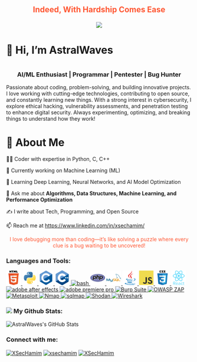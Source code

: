 ## <p align="center" style="color:#ff5733;">Indeed, With Hardship Comes Ease</p>

<p align="center">
  <img width="250" src="https://media.giphy.com/media/jIgXf4hgbHCeKiXpvt/giphy.gif">
</p>

# 💫 Hi, I’m  AstralWaves 
 
# <h3 align="center"> AI/ML Enthusiast | Programmar | Pentester | Bug Hunter</h3>

 Passionate about coding, problem-solving, and building innovative projects. I love working with cutting-edge technologies, contributing to open source, and constantly learning new things. With a strong interest in cybersecurity, I explore ethical hacking, vulnerability assessments, and penetration testing to enhance digital security. Always experimenting, optimizing, and breaking things to understand how they work!

# 🌟 About Me

👨‍💻 Coder with expertise in Python, C, C++

🔭 Currently working on Machine Learning (ML)

🌱 Learning Deep Learning, Neural Networks, and AI Model Optimization

💬 Ask me about **Algorithms, Data Structures, Machine Learning, and Performance Optimization**

✍️ I write about Tech, Programming, and Open Source

📫 Reach me at https://www.linkedin.com/in/xsechamim/

<p align="center" style="color:#ff5733;">I love debugging more than coding—it’s like solving a puzzle where every clue is a bug waiting to be uncovered!

</p>


<h3 align="left">Languages and Tools:</h3>
<p align="left">
  <a href="https://www.w3.org/html/" target="_blank" rel="noreferrer">
    <img src="https://raw.githubusercontent.com/devicons/devicon/master/icons/html5/html5-original-wordmark.svg" alt="html5" width="40" height="40"/>
  </a> 
  <a href="https://www.python.org" target="_blank" rel="noreferrer">
    <img src="https://raw.githubusercontent.com/devicons/devicon/master/icons/python/python-original.svg" alt="python" width="40" height="40"/>
  </a> 
  <a href="https://www.cprogramming.com/" target="_blank" rel="noreferrer">
    <img src="https://raw.githubusercontent.com/devicons/devicon/master/icons/c/c-original.svg" alt="c" width="40" height="40"/>
  </a> 
  <a href="https://www.w3schools.com/cpp/" target="_blank" rel="noreferrer">
    <img src="https://raw.githubusercontent.com/devicons/devicon/master/icons/cplusplus/cplusplus-original.svg" alt="cplusplus" width="40" height="40"/>
  </a> 
  <a href="https://www.gnu.org/software/bash/" target="_blank" rel="noreferrer">
    <img src="https://www.vectorlogo.zone/logos/gnu_bash/gnu_bash-icon.svg" alt="bash" width="40" height="40"/>
  </a> 
  <a href="https://www.php.net" target="_blank" rel="noreferrer">
    <img src="https://raw.githubusercontent.com/devicons/devicon/master/icons/php/php-original.svg" alt="php" width="40" height="40"/>
  </a> 
  <a href="https://www.mysql.com/" target="_blank" rel="noreferrer">
    <img src="https://raw.githubusercontent.com/devicons/devicon/master/icons/mysql/mysql-original-wordmark.svg" alt="mysql" width="40" height="40"/>
  </a> 
  <a href="https://www.java.com" target="_blank" rel="noreferrer">
    <img src="https://raw.githubusercontent.com/devicons/devicon/master/icons/java/java-original.svg" alt="java" width="40" height="40"/>
  </a> 
  <a href="https://developer.mozilla.org/en-US/docs/Web/JavaScript" target="_blank" rel="noreferrer">
    <img src="https://raw.githubusercontent.com/devicons/devicon/master/icons/javascript/javascript-original.svg" alt="javascript" width="40" height="40"/>
  </a> 
  <a href="https://www.w3schools.com/css/" target="_blank" rel="noreferrer">
    <img src="https://raw.githubusercontent.com/devicons/devicon/master/icons/css3/css3-original-wordmark.svg" alt="css3" width="40" height="40"/>
  </a> 
  <a href="https://reactjs.org/" target="_blank" rel="noreferrer">
    <img src="https://raw.githubusercontent.com/devicons/devicon/master/icons/react/react-original-wordmark.svg" alt="react" width="40" height="40"/>
  </a> 
  <a href="https://www.adobe.com/products/aftereffects.html" target="_blank" rel="noreferrer">
    <img src="https://upload.wikimedia.org/wikipedia/commons/c/cb/Adobe_After_Effects_CC_icon.svg" alt="adobe after effects" width="40" height="40"/>
  </a> 
  <a href="https://www.adobe.com/products/premiere.html" target="_blank" rel="noreferrer">
    <img src="https://upload.wikimedia.org/wikipedia/commons/4/40/Adobe_Premiere_Pro_CC_icon.svg" alt="adobe premiere pro" width="40" height="40"/>
  </a> 
  <a href="https://portswigger.net/burp" target="_blank" rel="noreferrer">
    <img src="https://www.vectorlogo.zone/logos/portswigger/portswigger-icon.svg" alt="Burp Suite" width="40" height="40"/>
  </a> 
  <a href="https://www.zaproxy.org/" target="_blank" rel="noreferrer">
    <img src="https://www.vectorlogo.zone/logos/owasp/owasp-icon.svg" alt="OWASP ZAP" width="40" height="40"/>
  </a> 
  <a href="https://www.metasploit.com/" target="_blank" rel="noreferrer">
    <img src="https://www.offsec.com/images/metasploit/metasploit_logo.png" alt="Metasploit" width="40" height="40"/>
  </a> 
  <a href="https://nmap.org/" target="_blank" rel="noreferrer">
    <img src="https://upload.wikimedia.org/wikipedia/commons/4/43/Nmap_logo.svg" alt="Nmap" width="40" height="40"/>
  </a> 
  <a href="https://sqlmap.org/" target="_blank" rel="noreferrer">
    <img src="https://upload.wikimedia.org/wikipedia/commons/7/7b/Sqlmap_logo.png" alt="sqlmap" width="40" height="40"/>
  </a> 
  <a href="https://www.shodan.io/" target="_blank" rel="noreferrer">
    <img src="https://www.vectorlogo.zone/logos/shodan/shodan-icon.svg" alt="Shodan" width="40" height="40"/>
  </a> 
  <a href="https://www.wireshark.org/" target="_blank" rel="noreferrer">
    <img src="https://upload.wikimedia.org/wikipedia/commons/d/db/Wireshark_icon.svg" alt="Wireshark" width="40" height="40"/>
  </a> 
</p>




### <img src='https://media1.giphy.com/media/du3J3cXyzhj75IOgvA/giphy.gif?cid=ecf05e47x2g034i9pzwtzzsd3xgg2w9nr94t4tflbbgo3008&rid=giphy.gif' width='25' /> My Github Stats:
![AstralWaves's GitHub Stats](https://github-readme-stats.vercel.app/api?username=AstralWaves&show_icons=true&theme=dark)



<h3 align="left">Connect with me:</h3>
<p align="left">
<a href="https://x.com/XSecHamim" target="blank"><img align="center" src="https://raw.githubusercontent.com/rahuldkjain/github-profile-readme-generator/master/src/images/icons/Social/twitter.svg" alt="XSecHamim" height="30" width="40" /></a>
<a href="https://www.linkedin.com/in/xsechamim/" target="blank"><img align="center" src="https://raw.githubusercontent.com/rahuldkjain/github-profile-readme-generator/master/src/images/icons/Social/linked-in-alt.svg" alt="xsechamim" height="30" width="40" /></a>
<a href="https://github.com/XSecHamim" target="blank"><img align="center" src="https://raw.githubusercontent.com/rahuldkjain/github-profile-readme-generator/master/src/images/icons/Social/github.svg" alt="XSecHamim" height="30" width="40" /></a>
</p>


<!--  
## 📝 Blogs & Writeups  
Sharing knowledge is my passion! Dive into my latest insights:  

🔹 **[Title of Blog 1](#)** — *Short description or key topic*  
🔹 **[Title of Blog 2](#)** — *Short description or key topic*  
🔹 **[Title of Blog 3](#)** — *Short description or key topic*  

🚀 **Explore more on [My Blog](#)**  
-->


